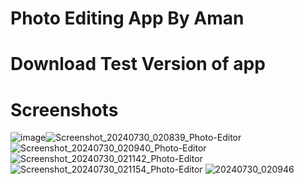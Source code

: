 # Photo Editing App By Aman

# Download Test Version of app
# Screenshots


![image](https://github.com/user-attachments/assets/4ba48c7d-4ac2-4bdd-896e-23943c0f9782)![Screenshot_20240730_020839_Photo-Editor](https://github.com/user-attachments/assets/cde15d6b-e06d-43b6-b1af-7e9222cded22)
![Screenshot_20240730_020940_Photo-Editor](https://github.com/user-attachments/assets/d5efe681-a151-412c-b1b0-2f40ac02f014)
![Screenshot_20240730_021142_Photo-Editor](https://github.com/user-attachments/assets/09c2fe39-aa6b-4a2d-b2f5-572d76989f46)
![Screenshot_20240730_021154_Photo-Editor](https://github.com/user-attachments/assets/0958e2d7-72d9-447c-8740-5d757a53c315)
![20240730_020946](https://github.com/user-attachments/assets/05078129-db80-4823-82b4-170be1721eff)
